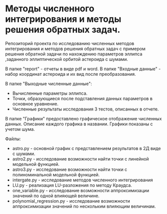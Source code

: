 # Методы численного интегрирования и методы решения обратных задач.
Репозиторий проекта по исследованию численных методов интегрирования
 и методов решения обратных задач с примером решения обратной задачи по нахождению параметров эллипса ,заданного эллиптической орбитой астероида с шумами.

В папке "report" - отчеты в виде pdf и word.
В папке "Входные данные" - набор координат астероида и их вид после преобразования.

В папке "Выходные численные данные":
 - Вычисленные параметры эллипса.
 - Точки, образующиеся после подставления данных параметров в основное уравнение.
 - Численные результаты исследования 3 тестов, описанных в отчете.

В папке "Графики" предоставлено графическое отображение численных данных.
Описание каждого графика в названии.
Графики показаны с учетом шума.

Файлы:
 - astro.py - основной график с представлением результатов в 2Д виде с шумами.
 - astro2.py - исследование возможности найти точки с линейной модельной функцией.
 - astro3.py - исследование возможности найти точки с полиноминальной модельной функцией.
 - intergate.py - исследование методов численного интегрирования
 - LU.py - реализация LU-разложения по методу Краудса.
 - one_variable.py - исследование возможности аппроксимизации значений по одной влияющей величине.
 - polynomial_regression.py - исследование возможности аппроксимизации значений по нескольким влияющим величинам.